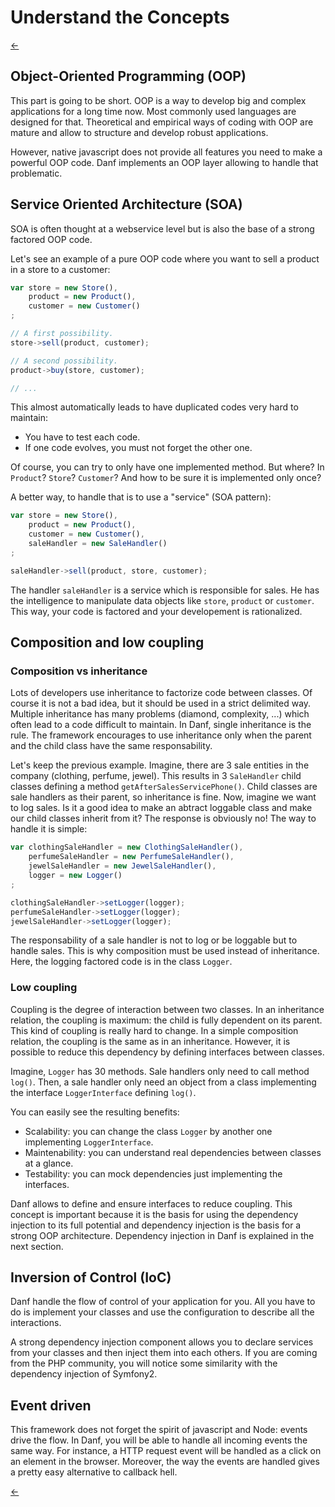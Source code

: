 Understand the Concepts
=======================

[←](index.md)

Object-Oriented Programming (OOP)
---------------------------------

This part is going to be short. OOP is a way to develop big and complex applications for a long time now. Most commonly used languages are designed for that. Theoretical and empirical ways of coding with OOP are mature and allow to structure and develop robust applications.

However, native javascript does not provide all features you need to make a powerful OOP code. Danf implements an OOP layer allowing to handle that problematic.

Service Oriented Architecture (SOA)
-----------------------------------

SOA is often thought at a webservice level but is also the base of a strong factored OOP code.

Let's see an example of a pure OOP code where you want to sell a product in a store to a customer:
```javascript
var store = new Store(),
	product = new Product(),
	customer = new Customer()
;

// A first possibility.
store->sell(product, customer);

// A second possibility.
product->buy(store, customer);

// ...
```

This almost automatically leads to have duplicated codes very hard to maintain:
* You have to test each code.
* If one code evolves, you must not forget the other one.

Of course, you can try to only have one implemented method. But where? In `Product`? `Store`? `Customer`? And how to be sure it is implemented only once?

A better way, to handle that is to use a "service" (SOA pattern):
```javascript
var store = new Store(),
	product = new Product(),
	customer = new Customer(),
	saleHandler = new SaleHandler()
;

saleHandler->sell(product, store, customer);
```
The handler `saleHandler` is a service which is responsible for sales. He has the intelligence to manipulate data objects like `store`, `product` or `customer`.
This way, your code is factored and your developement is rationalized.

Composition and low coupling
----------------------------

### Composition vs inheritance

Lots of developers use inheritance to factorize code between classes. Of course it is not a bad idea, but it should be used in a strict delimited way. Multiple inheritance has many problems (diamond, complexity, ...) which often lead to a code difficult to maintain. In Danf, single inheritance is the rule. The framework encourages to use inheritance only when the parent and the child class have the same responsability.

Let's keep the previous example. Imagine, there are 3 sale entities in the company (clothing, perfume, jewel). This results in 3 `SaleHandler` child classes defining a method `getAfterSalesServicePhone()`. Child classes are sale handlers as their parent, so inheritance is fine. Now, imagine we want to log sales. Is it a good idea to make an abtract loggable class and make our child classes inherit from it? The response is obviously no! The way to handle it is simple:
```javascript
var clothingSaleHandler = new ClothingSaleHandler(),
	perfumeSaleHandler = new PerfumeSaleHandler(),
	jewelSaleHandler = new JewelSaleHandler(),
	logger = new Logger()
;

clothingSaleHandler->setLogger(logger);
perfumeSaleHandler->setLogger(logger);
jewelSaleHandler->setLogger(logger);
```

The responsability of a sale handler is not to log or be loggable but to handle sales. This is why composition must be used instead of inheritance. Here, the logging factored code is in the class `Logger`.

### Low coupling

Coupling is the degree of interaction between two classes. In an inheritance relation, the coupling is maximum: the child is fully dependent on its parent. This kind of coupling is really hard to change. In a simple composition relation, the coupling is the same as in an inheritance. However, it is possible to reduce this dependency by defining interfaces between classes.

Imagine, `Logger` has 30 methods. Sale handlers only need to call method `log()`. Then, a sale handler only need an object from a class implementing the interface `LoggerInterface` defining `log()`.

You can easily see the resulting benefits:
* Scalability: you can change the class `Logger` by another one implementing `LoggerInterface`.
* Maintenability: you can understand real dependencies between classes at a glance.
* Testability: you can mock dependencies just implementing the interfaces.

Danf allows to define and ensure interfaces to reduce coupling. This concept is important because it is the basis for using the dependency injection to its full potential and dependency injection is the basis for a strong OOP architecture. Dependency injection in Danf is explained in the next section.

Inversion of Control (IoC)
--------------------------

Danf handle the flow of control of your application for you. All you have to do is implement your classes and use the configuration to describe all the interactions.

A strong dependency injection component allows you to declare services from your classes and then inject them into each others. If you are coming from the PHP community, you will notice some similarity with the dependency injection of Symfony2.

Event driven
------------

This framework does not forget the spirit of javascript and Node: events drive the flow. In Danf, you will be able to handle all incoming events the same way. For instance, a HTTP request event will be handled as a click on an element in the browser.
Moreover, the way the events are handled gives a pretty easy alternative to callback hell.

[←](index.md)